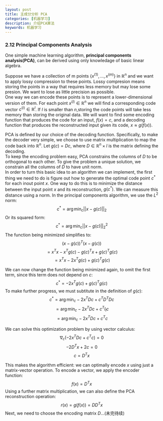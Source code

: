 ```yaml
---
layout: post
title: 主成分分析 PCA
categories: [机器学习]
description: 介绍PCA算法
keywords: 机器学习
---
```


<head>
    <script src="https://cdn.mathjax.org/mathjax/latest/MathJax.js?config=TeX-AMS-MML_HTMLorMML" type="text/javascript"></script>
    <script type="text/x-mathjax-config">
        MathJax.Hub.Config({
            tex2jax: {
            skipTags: ['script', 'noscript', 'style', 'textarea', 'pre'],
            inlineMath: [['$','$']]
            }
        });
    </script>
</head>

### 2.12 Principal Components Analysis

One simple machine learning algorithm, **principal components analysis(PCA)**, can be derived using only knowledage of basic linear algebra.

Suppose we have a collection of m points $\{x^{(1)},...,x^{(m)}\}$ in $\mathbb R^n$ and we want to apply lossy compression to these points. Lossy compresion means storing the points in a way that requires less memory but may lose some presion. We want to lose as little precision as possible.   
One way we can encode these points is to represent a lower-dimensional version of them. For each point $x^
{(i)}∈\mathbb R^n$ we will find a corresponding code vector $c^{(i)}∈\mathbb R^l$. If $l$ is smaller than $n$,storing the code points will take less memory than storing the original data. We will want to find some encoding function that produces the code for an input, $f(x)=c$, and a decoding function that produces the reconstructed input given its code, $x≈g(f(x))$.

PCA is defined by our choice of the decoding function. Specifically, to make the decoder very simple, we choose to use matrix multiplication to map the code back into $\mathbb R^n$. Let $g(c)=Dc$, where $D∈\mathbb R^n×l$ is the matrix defining the decoding.    
To keep the encoding problem easy, PCA constrains the columns of $D$ to be orthogonal to each other. To give the problem a unique solution, we constrain all the columns of $D$ to have unit norm.   
In order to turn this basic idea to an algorithm we can implement, the first thing we need to do is figure out how to generate the optimal code point $c^*$ for each inout point $x$. One way to do this is to minimize the distance between the input point $x$ and its reconstruction, $g(c^*)$. We can measure this distance using a norm. In the principal components algorithm, we use the $L^2$ norm: 
$$c^* = \arg \min_c ||x-g(c)||_2$$
Or its squared form:
$$c^* = \arg \min_c ||x-g(c)||_2^2$$
The function being minimized simplifies to:
$$(x-g(c))^T(x-g(c))$$
$$=x^Tx - x^Tg(c)-g(c)^Tx+g(c)^Tg(c)$$
$$=x^Tx-2x^Tg(c)+g(c)^Tg(c)$$

We can now change the function being minimized again, to omit the first term, since this term does not depend on $c$:
$$c^* = -2x^Tg(c)+g(c)^Tg(c)$$
To make further progress, we must subtitute in the definition of $g(c)$:
$$c^* = \arg\min_c - 2x^TDc + c^TD^TDc$$
$$=\arg\min_c - 2x^TDc + c^TI_lc$$
$$=\arg\min_c - 2x^TDc + c^Tc$$

We can solve this optimization problem by using vector calculus:
$$\nabla_c(-2x^TDc + c^Tc)=0$$
$$-2D^Tx + 2c = 0$$
$$c = D^Tx$$

This makes the algorithm efficient: we can optimally encode $x$ using just a matrix-vector operation. To encode a vector, we apply the encoder function:
$$f(x)=D^Tx$$
Using a further matrix multiplication, we can also define the PCA reconstruction operation:
$$r(x)=g(f(x))=DD^Tx$$
Next, we need to choose the encoding matrix $D$...(未完待续)